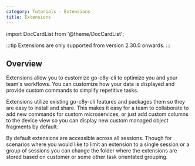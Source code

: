 ```yaml
---
category: Tutorials - Extensions
title: Extensions
---
```


import DocCardList from '@theme/DocCardList';

:::tip
Extensions are only supported from version 2.30.0 onwards.
:::

## Overview

Extensions allow you to customize go-c8y-cli to optimize you and your team's workflows. You can customize how your data is displayed and provide custom commands to simplify repetitive tasks.

Extensions utilize existing go-c8y-cli features and packages them so they are easy to install and share. This makes it easy for a team to collaborate to add new commands for custom microservices, or just add custom columns to the device view so you can display new custom managed object fragments by default.

By default extensions are accessible across all sessions. Though for scenarios where you would like to limit an extension to a single session or a group of sessions you can change the folder where the extensions are stored based on customer or some other task orientated grouping.

<DocCardList />
